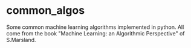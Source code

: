 common_algos
============

Some common machine learning algorithms implemented in python. All come from the book "Machine Learning: an Algorithmic Perspective" of S.Marsland.
